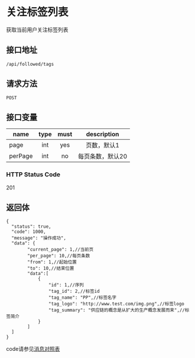 # 关注标签列表
获取当前用户关注标签列表

## 接口地址

`/api/followed/tags`

## 请求方法

```POST ```

## 接口变量

| name     | type     | must     | description |
|----------|:--------:|:--------:|:--------:|
| page  | int   | yes      | 页数，默认1  |
| perPage  | int   | no      | 每页条数，默认20  |


### HTTP Status Code

201

## 返回体

```json5
{
  "status": true,
  "code": 1000,
  "message": "操作成功",
  "data": {
        "current_page": 1,//当前页
        "per_page": 10,//每页条数
        "from": 1,//起始位置
        "to": 10,//结束位置
        "data":[
            {
                "id": 1,//序列
                "tag_id": 2,//标签id
                "tag_name": "PP",//标签名字
                "tag_logo": "http://www.test.com/img.png",//标签logo
                "tag_summary": "供应链的概念是从扩大的生产概念发展而来",//标签简介
            }
        ]
  ]
}
``` 

code请参见[消息对照表](消息对照表.md)
